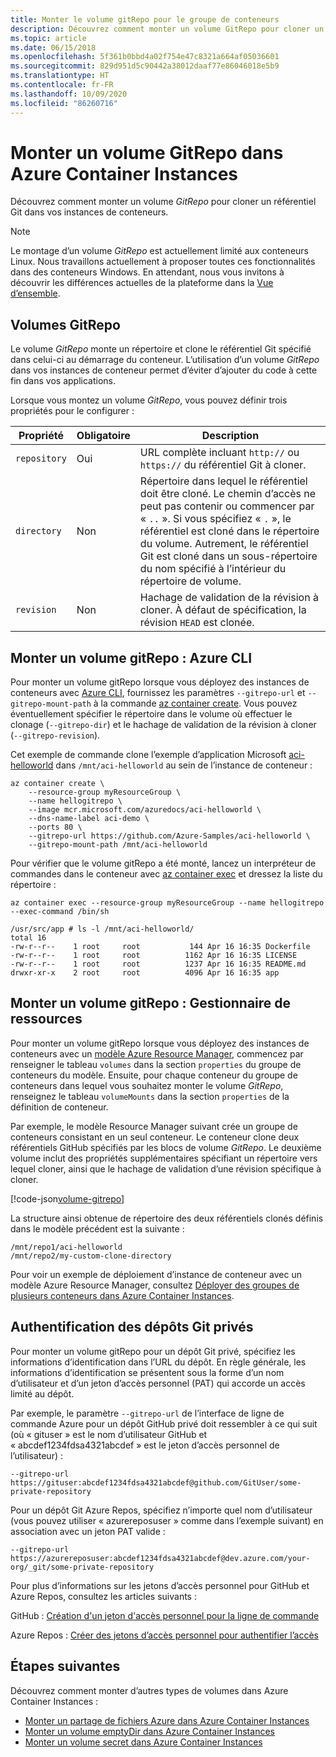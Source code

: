 ```yaml
---
title: Monter le volume gitRepo pour le groupe de conteneurs
description: Découvrez comment monter un volume GitRepo pour cloner un référentiel Git dans vos instances de conteneurs
ms.topic: article
ms.date: 06/15/2018
ms.openlocfilehash: 5f361b0bbd4a02f754e47c8321a664af05036601
ms.sourcegitcommit: 829d951d5c90442a38012daaf77e86046018e5b9
ms.translationtype: HT
ms.contentlocale: fr-FR
ms.lasthandoff: 10/09/2020
ms.locfileid: "86260716"
---
```

# <a name="mount-a-gitrepo-volume-in-azure-container-instances"></a>Monter un volume GitRepo dans Azure Container Instances

Découvrez comment monter un volume *GitRepo* pour cloner un référentiel Git dans vos instances de conteneurs.

> [!NOTE]
> Le montage d’un volume *GitRepo* est actuellement limité aux conteneurs Linux. Nous travaillons actuellement à proposer toutes ces fonctionnalités dans des conteneurs Windows. En attendant, nous vous invitons à découvrir les différences actuelles de la plateforme dans la [Vue d’ensemble](container-instances-overview.md#linux-and-windows-containers).

## <a name="gitrepo-volume"></a>Volumes GitRepo

Le volume *GitRepo* monte un répertoire et clone le référentiel Git spécifié dans celui-ci au démarrage du conteneur. L’utilisation d’un volume *GitRepo* dans vos instances de conteneur permet d’éviter d’ajouter du code à cette fin dans vos applications.

Lorsque vous montez un volume *GitRepo*, vous pouvez définir trois propriétés pour le configurer :

| Propriété | Obligatoire | Description |
| -------- | -------- | ----------- |
| `repository` | Oui | URL complète incluant `http://` ou `https://` du référentiel Git à cloner.|
| `directory` | Non | Répertoire dans lequel le référentiel doit être cloné. Le chemin d’accès ne peut pas contenir ou commencer par « `..` ».  Si vous spécifiez « `.` », le référentiel est cloné dans le répertoire du volume. Autrement, le référentiel Git est cloné dans un sous-répertoire du nom spécifié à l’intérieur du répertoire de volume. |
| `revision` | Non | Hachage de validation de la révision à cloner. À défaut de spécification, la révision `HEAD` est clonée. |

## <a name="mount-gitrepo-volume-azure-cli"></a>Monter un volume gitRepo : Azure CLI

Pour monter un volume gitRepo lorsque vous déployez des instances de conteneurs avec [Azure CLI](/cli/azure), fournissez les paramètres `--gitrepo-url` et `--gitrepo-mount-path` à la commande [az container create][az-container-create]. Vous pouvez éventuellement spécifier le répertoire dans le volume où effectuer le clonage (`--gitrepo-dir`) et le hachage de validation de la révision à cloner (`--gitrepo-revision`).

Cet exemple de commande clone l’exemple d’application Microsoft [aci-helloworld][aci-helloworld] dans `/mnt/aci-helloworld` au sein de l’instance de conteneur :

```azurecli-interactive
az container create \
    --resource-group myResourceGroup \
    --name hellogitrepo \
    --image mcr.microsoft.com/azuredocs/aci-helloworld \
    --dns-name-label aci-demo \
    --ports 80 \
    --gitrepo-url https://github.com/Azure-Samples/aci-helloworld \
    --gitrepo-mount-path /mnt/aci-helloworld
```

Pour vérifier que le volume gitRepo a été monté, lancez un interpréteur de commandes dans le conteneur avec [az container exec][az-container-exec] et dressez la liste du répertoire :

```azurecli
az container exec --resource-group myResourceGroup --name hellogitrepo --exec-command /bin/sh
```

```output
/usr/src/app # ls -l /mnt/aci-helloworld/
total 16
-rw-r--r--    1 root     root           144 Apr 16 16:35 Dockerfile
-rw-r--r--    1 root     root          1162 Apr 16 16:35 LICENSE
-rw-r--r--    1 root     root          1237 Apr 16 16:35 README.md
drwxr-xr-x    2 root     root          4096 Apr 16 16:35 app
```

## <a name="mount-gitrepo-volume-resource-manager"></a>Monter un volume gitRepo : Gestionnaire de ressources

Pour monter un volume gitRepo lorsque vous déployez des instances de conteneurs avec un [modèle Azure Resource Manager](/azure/templates/microsoft.containerinstance/containergroups), commencez par renseigner le tableau `volumes` dans la section `properties` du groupe de conteneurs du modèle. Ensuite, pour chaque conteneur du groupe de conteneurs dans lequel vous souhaitez monter le volume *GitRepo*, renseignez le tableau `volumeMounts` dans la section `properties` de la définition de conteneur.

Par exemple, le modèle Resource Manager suivant crée un groupe de conteneurs consistant en un seul conteneur. Le conteneur clone deux référentiels GitHub spécifiés par les blocs de volume *GitRepo*. Le deuxième volume inclut des propriétés supplémentaires spécifiant un répertoire vers lequel cloner, ainsi que le hachage de validation d’une révision spécifique à cloner.

<!-- https://github.com/Azure/azure-docs-json-samples/blob/master/container-instances/aci-deploy-volume-gitrepo.json -->
[!code-json[volume-gitrepo](~/azure-docs-json-samples/container-instances/aci-deploy-volume-gitrepo.json)]

La structure ainsi obtenue de répertoire des deux référentiels clonés définis dans le modèle précédent est la suivante :

```
/mnt/repo1/aci-helloworld
/mnt/repo2/my-custom-clone-directory
```

Pour voir un exemple de déploiement d’instance de conteneur avec un modèle Azure Resource Manager, consultez [Déployer des groupes de plusieurs conteneurs dans Azure Container Instances](container-instances-multi-container-group.md).

## <a name="private-git-repo-authentication"></a>Authentification des dépôts Git privés

Pour monter un volume gitRepo pour un dépôt Git privé, spécifiez les informations d’identification dans l’URL du dépôt. En règle générale, les informations d’identification se présentent sous la forme d’un nom d’utilisateur et d’un jeton d’accès personnel (PAT) qui accorde un accès limité au dépôt.

Par exemple, le paramètre `--gitrepo-url` de l’interface de ligne de commande Azure pour un dépôt GitHub privé doit ressembler à ce qui suit (où « gituser » est le nom d’utilisateur GitHub et « abcdef1234fdsa4321abcdef » est le jeton d’accès personnel de l’utilisateur) :

```console
--gitrepo-url https://gituser:abcdef1234fdsa4321abcdef@github.com/GitUser/some-private-repository
```

Pour un dépôt Git Azure Repos, spécifiez n’importe quel nom d’utilisateur (vous pouvez utiliser « azurereposuser » comme dans l’exemple suivant) en association avec un jeton PAT valide :

```console
--gitrepo-url https://azurereposuser:abcdef1234fdsa4321abcdef@dev.azure.com/your-org/_git/some-private-repository
```

Pour plus d’informations sur les jetons d’accès personnel pour GitHub et Azure Repos, consultez les articles suivants :

GitHub : [Création d'un jeton d'accès personnel pour la ligne de commande][pat-github]

Azure Repos : [Créer des jetons d’accès personnel pour authentifier l’accès][pat-repos]

## <a name="next-steps"></a>Étapes suivantes

Découvrez comment monter d’autres types de volumes dans Azure Container Instances :

* [Monter un partage de fichiers Azure dans Azure Container Instances](container-instances-volume-azure-files.md)
* [Monter un volume emptyDir dans Azure Container Instances](container-instances-volume-emptydir.md)
* [Monter un volume secret dans Azure Container Instances](container-instances-volume-secret.md)

<!-- LINKS - External -->
[aci-helloworld]: https://github.com/Azure-Samples/aci-helloworld
[pat-github]: https://help.github.com/articles/creating-a-personal-access-token-for-the-command-line/
[pat-repos]: /azure/devops/organizations/accounts/use-personal-access-tokens-to-authenticate

<!-- LINKS - Internal -->
[az-container-create]: /cli/azure/container#az-container-create
[az-container-exec]: /cli/azure/container#az-container-exec
